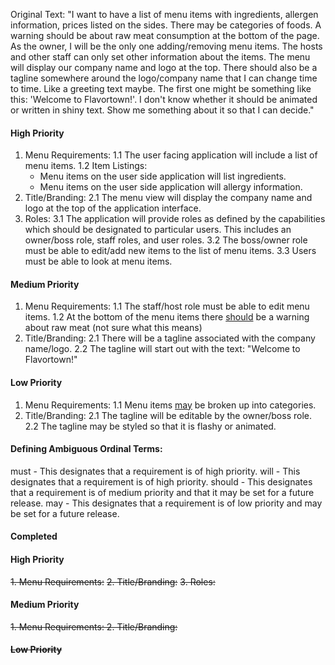 
Original Text: "I want to have a list of menu items with ingredients, allergen information, prices listed on the sides. There may be categories of foods. A warning should be about raw meat consumption at the bottom of the page. As the owner, I will be the only one adding/removing menu items. The hosts and other staff can only set other information about the items. The menu will display our company name and logo at the top. There should also be a tagline somewhere around the logo/company name that I can change time to time. Like a greeting text maybe. The first one might be something like this: 'Welcome to Flavortown!'. I don't know whether it should be animated or written in shiny text. Show me something about it so that I can decide."


#### High Priority
1. Menu Requirements:
  1.1 The user facing application will include a list of menu items.
  1.2 Item Listings:
    - Menu items on the user side application will list ingredients.
    - Menu items on the user side application will allergy
     information.
2. Title/Branding:
  2.1 The menu view will display the company name and logo at the top of the application interface.
3. Roles:
  3.1 The application will provide roles as defined by the capabilities which should be designated to particular users. This includes an owner/boss role, staff roles, and user roles.
  3.2 The boss/owner role must be able to edit/add new items to the list of menu items.
  3.3 Users must be able to look at menu items.

#### Medium Priority

1. Menu Requirements:
  1.1 The staff/host role must be able to edit menu items.
  1.2 At the bottom of the menu items there <u>should</u> be a warning about raw meat (not sure what this means)
2. Title/Branding:
  2.1 There will be a tagline associated with the company name/logo.
  2.2 The tagline will start out with the text: "Welcome to Flavortown!"

#### Low Priority
1. Menu Requirements:
  1.1 Menu items <u>may</u> be broken up into categories.
2. Title/Branding:
  2.1 The tagline will be editable by the owner/boss role.
  2.2 The tagline may be styled so that it is flashy or animated.

#### Defining Ambiguous Ordinal Terms:
must - This designates that a requirement is of high priority.
will - This designates that a requirement is of high priority.
should - This designates that a requirement is of medium priority and that it may be set for a future release.
may - This designates that a requirement is of low priority and may be set for a future release.


#### Completed
#### High Priority
<s>1. Menu Requirements:</s>
<s>2. Title/Branding:</s>
<s>3. Roles:</s>
#### Medium Priority
<s>1. Menu Requirements:
2. Title/Branding:
#### Low Priority
